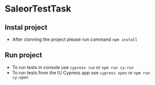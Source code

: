 # SaleorTestTask

## Instal project

- After clonning the project please run command `npm install` 

## Run project

- To run tests in console use `cypress run` or `npm run cy:run` 
- To run tests from the IU Cypress app use `cypress open` or `npm run cy:open`
